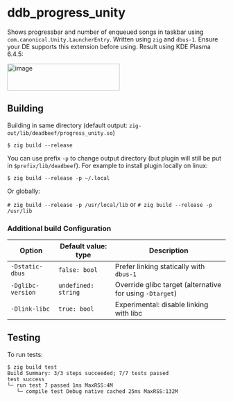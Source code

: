 <!--
SPDX-FileCopyrightText: 2025 Jakub Wasylków <kuba_160@protonmail.com>
SPDX-License-Identifier: CC0-1.0
-->
# ddb_progress_unity

Shows progressbar and number of enqueued songs in taskbar using `com.canonical.Unity.LauncherEntry`. Written using `zig` and `dbus-1`. Ensure your DE supports this extension before using. Result using KDE Plasma 6.4.5:

<img width="259" height="62" alt="image" src="https://github.com/user-attachments/assets/9aea80c9-6a6d-4797-9fd6-28ae52afc30b" />

## Building

Building in same directory (default output: `zig-out/lib/deadbeef/progress_unity.so`)

```$ zig build --release```

You can use prefix `-p` to change output directory (but plugin will still be put in `$prefix/lib/deadbeef`). For example to install plugin locally on linux:

```$ zig build --release -p ~/.local```

Or globally:

```# zig build --release -p /usr/local/lib``` or ```# zig build --release -p /usr/lib```

### Additional build Configuration

| Option            | Default value: type | Description                                              |
|-------------------|---------------------|----------------------------------------------------------|
| `-Dstatic-dbus`   | `false: bool`       | Prefer linking statically with `dbus-1`                  |
| `-Dglibc-version` | `undefined: string` | Override glibc target (alternative for using `-Dtarget`) |
| `-Dlink-libc`     | `true: bool`        | Experimental: disable linking with libc                  |

## Testing

To run tests:

```
$ zig build test
Build Summary: 3/3 steps succeeded; 7/7 tests passed
test success
└─ run test 7 passed 1ms MaxRSS:4M
   └─ compile test Debug native cached 25ms MaxRSS:132M
```

